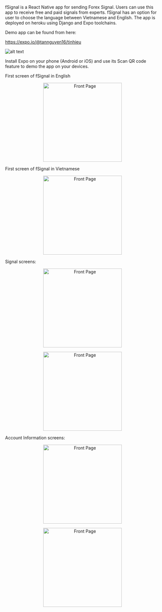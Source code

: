 fSignal is a React Native app for sending Forex Signal. Users can use this app to receive free and paid signals from experts. fSignal has an option for user to choose the language between Vietnamese and English.
The app is deployed on heroku using Django and Expo toolchains.

Demo app can be found from here:

https://expo.io/@tannguyen16/tinhieu

![alt text](https://raw.githubusercontent.com/tannguyen16/react-native-signal/master/src/images/expo.PNG)

Install Expo on your phone (Android or iOS) and use its Scan QR code feature to demo the app on your devices.

First screen of fSignal in English
<p align="center">
  <img src="https://raw.githubusercontent.com/tannguyen16/react-native-signal/master/src/images/1.jpg" width="256" title="Front Page">
</p>

First screen of fSignal in Vietnamese
<p align="center">
  <img src="https://raw.githubusercontent.com/tannguyen16/react-native-signal/master/src/images/2.jpg" width="256" title="Front Page">
</p>

Signal screens:
<p align="center">
  <img src="https://raw.githubusercontent.com/tannguyen16/react-native-signal/master/src/images/6.jpg" width="256" title="Front Page">
</p>

<p align="center">
  <img src="https://raw.githubusercontent.com/tannguyen16/react-native-signal/master/src/images/7.jpg" width="256" title="Front Page">
</p>

Account Information screens:
<p align="center">
  <img src="https://raw.githubusercontent.com/tannguyen16/react-native-signal/master/src/images/8.jpg" width="256" title="Front Page">
</p>

<p align="center">
  <img src="https://raw.githubusercontent.com/tannguyen16/react-native-signal/master/src/images/9.jpg" width="256" title="Front Page">
</p>










